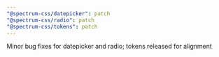 ```yaml
---
"@spectrum-css/datepicker": patch
"@spectrum-css/radio": patch
"@spectrum-css/tokens": patch
---
```


Minor bug fixes for datepicker and radio; tokens released for alignment
